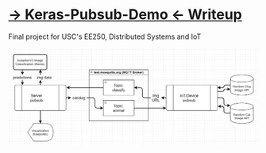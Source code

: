 # [-> Keras-Pubsub-Demo <- Writeup](Writeup.pdf)
Final project for USC's EE250, Distributed Systems and IoT

![](flowchart.png)
